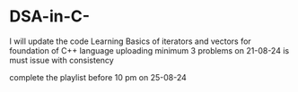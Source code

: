 # DSA-in-C-

I will update the code 
Learning Basics of iterators and vectors for foundation of C++ language
uploading minimum 3 problems on 21-08-24 is must
issue with consistency 

complete the playlist before 10 pm on 25-08-24
